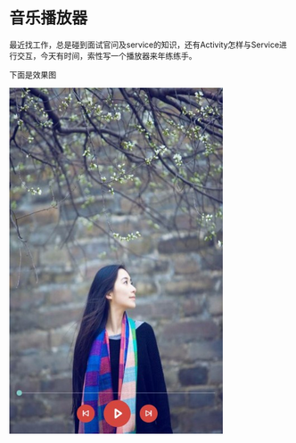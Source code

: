 # 音乐播放器
最近找工作，总是碰到面试官问及service的知识，还有Activity怎样与Service进行交互，今天有时间，索性写一个播放器来年练练手。


下面是效果图

![效果图](https://github.com/jakera123/APmusic/blob/master/app/src/main/res/drawable/ui.jpg)




